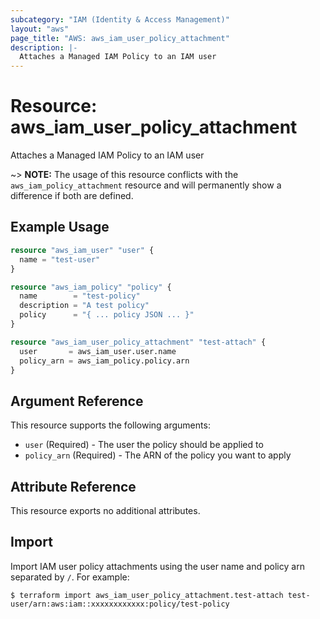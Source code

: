 ```yaml
---
subcategory: "IAM (Identity & Access Management)"
layout: "aws"
page_title: "AWS: aws_iam_user_policy_attachment"
description: |-
  Attaches a Managed IAM Policy to an IAM user
---
```


# Resource: aws_iam_user_policy_attachment

Attaches a Managed IAM Policy to an IAM user

~> **NOTE:** The usage of this resource conflicts with the `aws_iam_policy_attachment` resource and will permanently show a difference if both are defined.

## Example Usage

```terraform
resource "aws_iam_user" "user" {
  name = "test-user"
}

resource "aws_iam_policy" "policy" {
  name        = "test-policy"
  description = "A test policy"
  policy      = "{ ... policy JSON ... }"
}

resource "aws_iam_user_policy_attachment" "test-attach" {
  user       = aws_iam_user.user.name
  policy_arn = aws_iam_policy.policy.arn
}
```

## Argument Reference

This resource supports the following arguments:

* `user`        (Required) - The user the policy should be applied to
* `policy_arn`  (Required) - The ARN of the policy you want to apply

## Attribute Reference

This resource exports no additional attributes.

## Import

Import IAM user policy attachments using the user name and policy arn separated by `/`. For example:

```
$ terraform import aws_iam_user_policy_attachment.test-attach test-user/arn:aws:iam::xxxxxxxxxxxx:policy/test-policy
```
